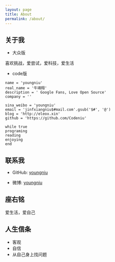 ```yaml
---
layout: page
title: About
permalink: /about/
---
```


<amp-img width="600" height="300" layout="responsive" src="http://lorempixel.com/600/300/sports"></amp-img>

<h2 id="">关于我</h2>

<ul>
<li>大众版</li>
</ul>

<p>喜欢挑战，爱尝试，爱科技，爱生活</p>

<ul>
<li>code版</li>
</ul>

```
name = 'youngniu'
real_name = '牛靖翔'
description = ' Google Fans, Love Open Source'
company = ''

sina_weibo = 'youngniu'
email = 'jinfxiangniu$#mail.com'.gsub('$#', '@')
blog = 'http://eleox.xin'
github = 'https://github.com/Codeniu'

while true
programing
reading
enjoying
end
```

<h2>联系我</h2>

<ul>
	<li>
		<p>GitHub: <a href="https://github.com/Codeniu">youngniu</a></p>
	</li>
    <li>
    	<p>微博: <a href="http://weibo.com/software_man">youngniu</a></p>
    </li>

</ul>

<h2>座右铭</h2>
<span>爱生活，爱自己</span>

<h2>人生信条</h2>
<ul>
	<li>客观</li>
	<li>自信</li>
	<li>从自己身上找问题</li>
</ul>
